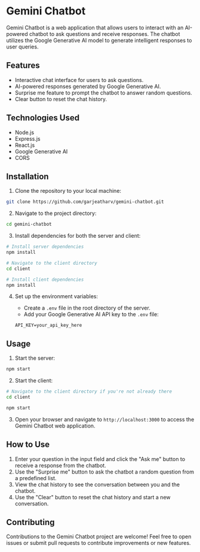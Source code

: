 # Gemini Chatbot

Gemini Chatbot is a web application that allows users to interact with an AI-powered chatbot to ask questions and receive responses. The chatbot utilizes the Google Generative AI model to generate intelligent responses to user queries.

## Features

- Interactive chat interface for users to ask questions.
- AI-powered responses generated by Google Generative AI.
- Surprise me feature to prompt the chatbot to answer random questions.
- Clear button to reset the chat history.

## Technologies Used

- Node.js
- Express.js
- React.js
- Google Generative AI
- CORS

## Installation

1. Clone the repository to your local machine:

```bash
git clone https://github.com/garjeatharv/gemini-chatbot.git
```

2. Navigate to the project directory:

```bash
cd gemini-chatbot
```

3. Install dependencies for both the server and client:

```bash
# Install server dependencies
npm install

# Navigate to the client directory
cd client

# Install client dependencies
npm install
```

4. Set up the environment variables:

   - Create a `.env` file in the root directory of the server.
   - Add your Google Generative AI API key to the `.env` file:

   ```plaintext
   API_KEY=your_api_key_here
   ```

## Usage

1. Start the server:

```bash
npm start
```

2. Start the client:

```bash
# Navigate to the client directory if you're not already there
cd client

npm start
```

3. Open your browser and navigate to `http://localhost:3000` to access the Gemini Chatbot web application.

## How to Use

1. Enter your question in the input field and click the "Ask me" button to receive a response from the chatbot.
2. Use the "Surprise me" button to ask the chatbot a random question from a predefined list.
3. View the chat history to see the conversation between you and the chatbot.
4. Use the "Clear" button to reset the chat history and start a new conversation.

## Contributing

Contributions to the Gemini Chatbot project are welcome! Feel free to open issues or submit pull requests to contribute improvements or new features.
